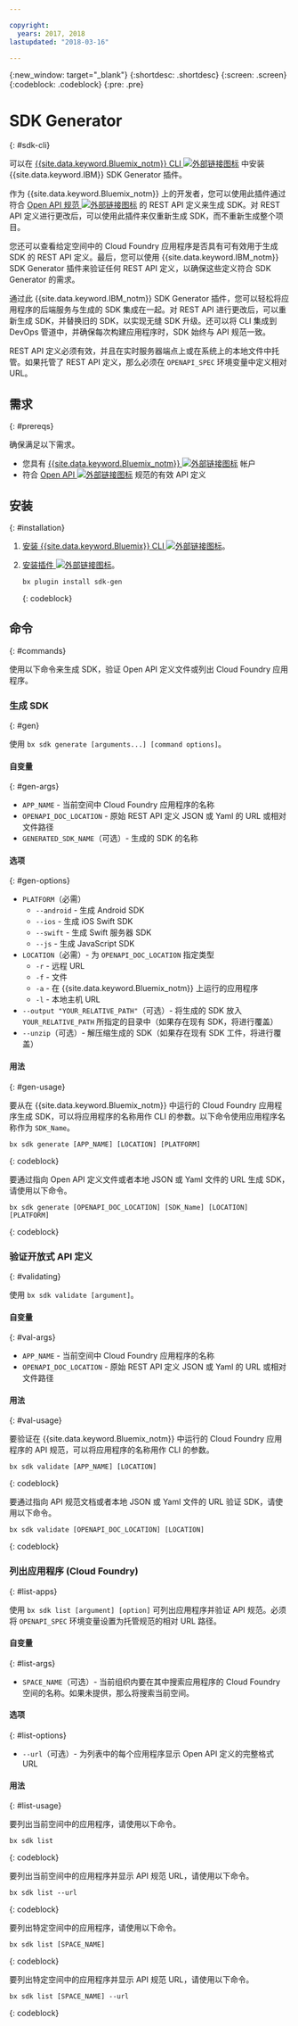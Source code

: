 ```yaml
---

copyright:
  years: 2017, 2018
lastupdated: "2018-03-16"

---
```

{:new_window: target="_blank"}
{:shortdesc: .shortdesc}
{:screen: .screen}
{:codeblock: .codeblock}
{:pre: .pre}

# SDK Generator
{: #sdk-cli}

可以在 [{{site.data.keyword.Bluemix_notm}} CLI ![外部链接图标](../../icons/launch-glyph.svg "外部链接图标")](/docs/cli/reference/bluemix_cli/all_versions.html) 中安装 {{site.data.keyword.IBM}} SDK Generator 插件。

作为 {{site.data.keyword.Bluemix_notm}} 上的开发者，您可以使用此插件通过符合 [Open API 规范 ![外部链接图标](../../icons/launch-glyph.svg "外部链接图标")](https://www.openapis.org/) 的 REST API 定义来生成 SDK。对 REST API 定义进行更改后，可以使用此插件来仅重新生成 SDK，而不重新生成整个项目。

您还可以查看给定空间中的 Cloud Foundry 应用程序是否具有可有效用于生成 SDK 的 REST API 定义。最后，您可以使用 {{site.data.keyword.IBM_notm}} SDK Generator 插件来验证任何 REST API 定义，以确保这些定义符合 SDK Generator 的需求。

通过此 {{site.data.keyword.IBM_notm}} SDK Generator 插件，您可以轻松将应用程序的后端服务与生成的 SDK 集成在一起。对 REST API 进行更改后，可以重新生成 SDK，并替换旧的 SDK，以实现无缝 SDK 升级。还可以将 CLI 集成到 DevOps 管道中，并确保每次构建应用程序时，SDK 始终与 API 规范一致。

REST API 定义必须有效，并且在实时服务器端点上或在系统上的本地文件中托管。如果托管了 REST API 定义，那么必须在 `OPENAPI_SPEC` 环境变量中定义相对 URL。


## 需求
{: #prereqs}

确保满足以下需求。

* 您具有 [{{site.data.keyword.Bluemix_notm}} ![外部链接图标](../../icons/launch-glyph.svg "外部链接图标")](http://bluemix.net) 帐户
* 符合 [Open API ![外部链接图标](../../icons/launch-glyph.svg "外部链接图标")](https://www.openapis.org/) 规范的有效 API 定义


## 安装
{: #installation}

1. [安装 {{site.data.keyword.Bluemix}} CLI ![外部链接图标](../../icons/launch-glyph.svg "外部链接图标")](http://clis.ng.bluemix.net/ui/home.html)。

2. [安装插件 ![外部链接图标](../../icons/launch-glyph.svg "外部链接图标")](/docs/cli/reference/bluemix_cli/all_versions.html#install_plug-in)。

	```
	bx plugin install sdk-gen
	```
	{: codeblock}


## 命令
{: #commands}

使用以下命令来生成 SDK，验证 Open API 定义文件或列出 Cloud Foundry 应用程序。


### 生成 SDK
{: #gen}

使用 `bx sdk generate [arguments...] [command options]`。


#### 自变量
{: #gen-args}

* `APP_NAME` - 当前空间中 Cloud Foundry 应用程序的名称
* `OPENAPI_DOC_LOCATION` - 原始 REST API 定义 JSON 或 Yaml 的 URL 或相对文件路径
* `GENERATED_SDK_NAME`（可选）- 生成的 SDK 的名称


#### 选项
{: #gen-options}

* `PLATFORM`（必需）
   * `--android` - 生成 Android SDK
   * `--ios` - 生成 iOS Swift SDK
   * `--swift` - 生成 Swift 服务器 SDK
   * `--js` - 生成 JavaScript SDK
* `LOCATION`（必需）- 为 `OPENAPI_DOC_LOCATION` 指定类型
   * `-r` - 远程 URL
   * `-f` - 文件
   * `-a` - 在 {{site.data.keyword.Bluemix_notm}} 上运行的应用程序
   * `-l` - 本地主机 URL
* `--output "YOUR_RELATIVE_PATH"`（可选）- 将生成的 SDK 放入 `YOUR_RELATIVE_PATH` 所指定的目录中（如果存在现有 SDK，将进行覆盖）
* `--unzip`（可选）- 解压缩生成的 SDK（如果存在现有 SDK 工件，将进行覆盖）


#### 用法
{: #gen-usage}

要从在 {{site.data.keyword.Bluemix_notm}} 中运行的 Cloud Foundry 应用程序生成 SDK，可以将应用程序的名称用作 CLI 的参数。以下命令使用应用程序名称作为 `SDK_Name`。

```
bx sdk generate [APP_NAME] [LOCATION] [PLATFORM]
```
{: codeblock}

要通过指向 Open API 定义文件或者本地 JSON 或 Yaml 文件的 URL 生成 SDK，请使用以下命令。

```
bx sdk generate [OPENAPI_DOC_LOCATION] [SDK_Name] [LOCATION] [PLATFORM]
```
{: codeblock}


### 验证开放式 API 定义
{: #validating}

使用 `bx sdk validate [argument]`。


#### 自变量
{: #val-args}

* `APP_NAME` - 当前空间中 Cloud Foundry 应用程序的名称
* `OPENAPI_DOC_LOCATION` - 原始 REST API 定义 JSON 或 Yaml 的 URL 或相对文件路径


#### 用法
{: #val-usage}

要验证在 {{site.data.keyword.Bluemix_notm}} 中运行的 Cloud Foundry 应用程序的 API 规范，可以将应用程序的名称用作 CLI 的参数。

```
bx sdk validate [APP_NAME] [LOCATION]
```
{: codeblock}

要通过指向 API 规范文档或者本地 JSON 或 Yaml 文件的 URL 验证 SDK，请使用以下命令。

```
bx sdk validate [OPENAPI_DOC_LOCATION] [LOCATION]
```
{: codeblock}



### 列出应用程序 (Cloud Foundry)
{: #list-apps}

使用 `bx sdk list [argument] [option]` 可列出应用程序并验证 API 规范。必须将 `OPENAPI_SPEC` 环境变量设置为托管规范的相对 URL 路径。


#### 自变量
{: #list-args}

* `SPACE_NAME`（可选）- 当前组织内要在其中搜索应用程序的 Cloud Foundry 空间的名称。如果未提供，那么将搜索当前空间。


#### 选项
{: #list-options}

* `--url`（可选）- 为列表中的每个应用程序显示 Open API 定义的完整格式 URL


#### 用法
{: #list-usage}

要列出当前空间中的应用程序，请使用以下命令。

```
bx sdk list
```
{: codeblock}

要列出当前空间中的应用程序并显示 API 规范 URL，请使用以下命令。

```
bx sdk list --url
```
{: codeblock}

要列出特定空间中的应用程序，请使用以下命令。

```
bx sdk list [SPACE_NAME]
```
{: codeblock}

要列出特定空间中的应用程序并显示 API 规范 URL，请使用以下命令。

```
bx sdk list [SPACE_NAME] --url
```
{: codeblock}

